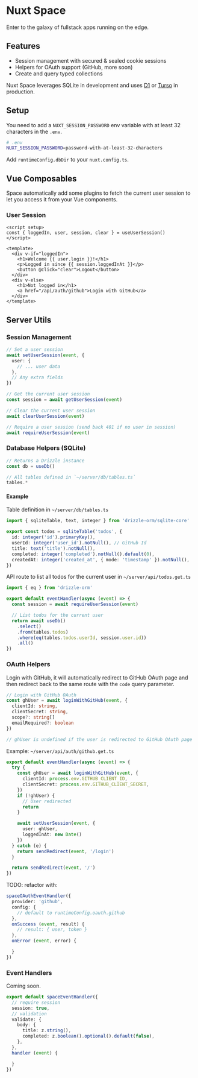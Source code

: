 # Nuxt Space

Enter to the galaxy of fullstack apps running on the edge.

## Features

- Session management with secured & sealed cookie sessions
- Helpers for OAuth support (GitHub, more soon)
- Create and query typed collections

Nuxt Space leverages SQLite in development and uses [D1](https://developers.cloudflare.com/d1/) or [Turso](https://turso.tech) in production.

## Setup

You need to add a `NUXT_SESSION_PASSWORD` env variable with at least 32 characters in the `.env`.

```bash
# .env
NUXT_SESSION_PASSWORD=password-with-at-least-32-characters
```

Add `runtimeConfig.dbDir` to your `nuxt.config.ts`.

## Vue Composables

Space automatically add some plugins to fetch the current user session to let you access it from your Vue components.

### User Session

```vue
<script setup>
const { loggedIn, user, session, clear } = useUserSession()
</script>

<template>
  <div v-if="loggedIn">
    <h1>Welcome {{ user.login }}!</h1>
    <p>Logged in since {{ session.loggedInAt }}</p>
    <button @click="clear">Logout</button>
  </div>
  <div v-else>
    <h1>Not logged in</h1>
    <a href="/api/auth/github">Login with GitHub</a>
  </div>
</template>
```

## Server Utils

### Session Management

```ts
// Set a user session
await setUserSession(event, {
  user: {
    // ... user data
  },
  // Any extra fields
})

// Get the current user session
const session = await getUserSession(event)

// Clear the current user session
await clearUserSession(event)

// Require a user session (send back 401 if no user in session)
await requireUserSession(event)
```

### Database Helpers (SQLite)

```ts
// Returns a Drizzle instance
const db = useDb()

// All tables defined in `~/server/db/tables.ts`
tables.*
```

#### Example

Table definition in `~/server/db/tables.ts`

```ts
import { sqliteTable, text, integer } from 'drizzle-orm/sqlite-core'

export const todos = sqliteTable('todos', {
  id: integer('id').primaryKey(),
  userId: integer('user_id').notNull(), // GitHub Id
  title: text('title').notNull(),
  completed: integer('completed').notNull().default(0),
  createdAt: integer('created_at', { mode: 'timestamp' }).notNull(),
})
```

API route to list all todos for the current user in `~/server/api/todos.get.ts`

```ts
import { eq } from 'drizzle-orm'

export default eventHandler(async (event) => {
  const session = await requireUserSession(event)

  // List todos for the current user
  return await useDb()
    .select()
    .from(tables.todos)
    .where(eq(tables.todos.userId, session.user.id))
    .all()
})
```


### OAuth Helpers

Login with GitHub, it will automatically redirect to GitHub OAuth page and then redirect back to the same route with the `code` query parameter.

```ts
// Login with GitHub OAuth
const ghUser = await loginWithGitHub(event, {
  clientId: string,
  clientSecret: string,
  scope?: string[]
  emailRequired?: boolean
})

// ghUser is undefined if the user is redirected to GitHub OAuth page
```

Example: `~/server/api/auth/github.get.ts`

```ts
export default eventHandler(async (event) => {
  try {
    const ghUser = await loginWithGitHub(event, {
      clientId: process.env.GITHUB_CLIENT_ID,
      clientSecret: process.env.GITHUB_CLIENT_SECRET,
    })
    if (!ghUser) {
      // User redirected
      return
    }

    await setUserSession(event, {
      user: ghUser,
      loggedInAt: new Date()
    })
  } catch (e) {
    return sendRedirect(event, '/login')
  }

  return sendRedirect(event, '/')
})
```

TODO: refactor with:
```ts
spaceOAuthEventHandler({
  provider: 'github',
  config: {
    // default to runtimeConfig.oauth.github
  },
  onSuccess (event, result) {
    // result: { user, token }
  },
  onError (event, error) {

  }
})
```

### Event Handlers

Coming soon.

```ts
export default spaceEventHandler({
  // require session
  session: true,
  // validation
  validate: {
    body: {
      title: z.string(),
      completed: z.boolean().optional().default(false),
    },
  },
  handler (event) {

  }
})